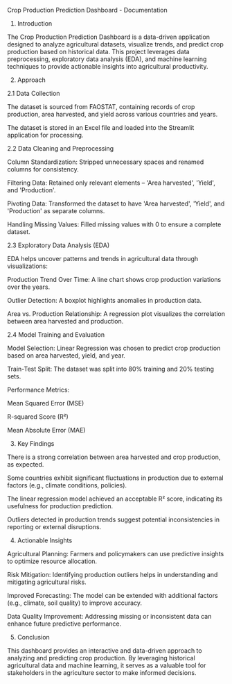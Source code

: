Crop Production Prediction Dashboard - Documentation

1. Introduction

The Crop Production Prediction Dashboard is a data-driven application designed to analyze agricultural datasets, visualize trends, and predict crop production based on historical data. This project leverages data preprocessing, exploratory data analysis (EDA), and machine learning techniques to provide actionable insights into agricultural productivity.

2. Approach

2.1 Data Collection

The dataset is sourced from FAOSTAT, containing records of crop production, area harvested, and yield across various countries and years.

The dataset is stored in an Excel file and loaded into the Streamlit application for processing.

2.2 Data Cleaning and Preprocessing

Column Standardization: Stripped unnecessary spaces and renamed columns for consistency.

Filtering Data: Retained only relevant elements – 'Area harvested', 'Yield', and 'Production'.

Pivoting Data: Transformed the dataset to have 'Area harvested', 'Yield', and 'Production' as separate columns.

Handling Missing Values: Filled missing values with 0 to ensure a complete dataset.

2.3 Exploratory Data Analysis (EDA)

EDA helps uncover patterns and trends in agricultural data through visualizations:

Production Trend Over Time: A line chart shows crop production variations over the years.

Outlier Detection: A boxplot highlights anomalies in production data.

Area vs. Production Relationship: A regression plot visualizes the correlation between area harvested and production.

2.4 Model Training and Evaluation

Model Selection: Linear Regression was chosen to predict crop production based on area harvested, yield, and year.

Train-Test Split: The dataset was split into 80% training and 20% testing sets.

Performance Metrics:

Mean Squared Error (MSE)

R-squared Score (R²)

Mean Absolute Error (MAE)

3. Key Findings

There is a strong correlation between area harvested and crop production, as expected.

Some countries exhibit significant fluctuations in production due to external factors (e.g., climate conditions, policies).

The linear regression model achieved an acceptable R² score, indicating its usefulness for production prediction.

Outliers detected in production trends suggest potential inconsistencies in reporting or external disruptions.

4. Actionable Insights

Agricultural Planning: Farmers and policymakers can use predictive insights to optimize resource allocation.

Risk Mitigation: Identifying production outliers helps in understanding and mitigating agricultural risks.

Improved Forecasting: The model can be extended with additional factors (e.g., climate, soil quality) to improve accuracy.

Data Quality Improvement: Addressing missing or inconsistent data can enhance future predictive performance.

5. Conclusion

This dashboard provides an interactive and data-driven approach to analyzing and predicting crop production. By leveraging historical agricultural data and machine learning, it serves as a valuable tool for stakeholders in the agriculture sector to make informed decisions.

